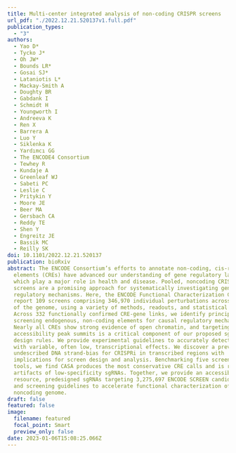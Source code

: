 ```yaml
---
title: Multi-center integrated analysis of non-coding CRISPR screens
url_pdf: "./2022.12.21.520137v1.full.pdf"
publication_types:
  - "3"
authors:
  - Yao D*
  - Tycko J*
  - Oh JW*
  - Bounds LR*
  - Gosai SJ*
  - Lataniotis L*
  - Mackay-Smith A
  - Doughty BR
  - Gabdank I
  - Schmidt H
  - Youngworth I
  - Andreeva K
  - Ren X
  - Barrera A
  - Luo Y
  - Siklenka K
  - Yardımcı GG
  - The ENCODE4 Consortium
  - Tewhey R
  - Kundaje A
  - Greenleaf WJ
  - Sabeti PC
  - Leslie C
  - Pritykin Y
  - Moore JE
  - Beer MA
  - Gersbach CA
  - Reddy TE
  - Shen Y
  - Engreitz JE
  - Bassik MC
  - Reilly SK
doi: 10.1101/2022.12.21.520137
publication: bioRxiv
abstract: The ENCODE Consortium’s efforts to annotate non-coding, cis-regulatory
  elements (CREs) have advanced our understanding of gene regulatory landscapes
  which play a major role in health and disease. Pooled, noncoding CRISPR
  screens are a promising approach for systematically investigating gene
  regulatory mechanisms. Here, the ENCODE Functional Characterization Centers
  report 109 screens comprising 346,970 individual perturbations across 13.3Mb
  of the genome, using a variety of methods, readouts, and statistical analyses.
  Across 332 functionally confirmed CRE-gene links, we identify principles for
  screening endogenous, non-coding elements for causal regulatory mechanisms.
  Nearly all CREs show strong evidence of open chromatin, and targeting
  accessibility peak summits is a critical component of our proposed sgRNA
  design rules. We provide experimental guidelines to accurately detect CREs
  with variable, often low, transcriptional effects. We discover a previously
  undescribed DNA strand-bias for CRISPRi in transcribed regions with
  implications for screen design and analysis. Benchmarking five screen analysis
  tools, we find CASA produces the most conservative CRE calls and is robust to
  artifacts of low-specificity sgRNAs. Together, we provide an accessible data
  resource, predesigned sgRNAs targeting 3,275,697 ENCODE SCREEN candidate CREs,
  and screening guidelines to accelerate functional characterization of the
  noncoding genome.
draft: false
featured: false
image:
  filename: featured
  focal_point: Smart
  preview_only: false
date: 2023-01-06T15:08:25.066Z
---
```

